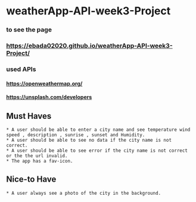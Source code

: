 # weatherApp-API-week3-Project

### to see the page 
### https://ebada02020.github.io/weatherApp-API-week3-Project/


### used APIs

#### https://openweathermap.org/
#### https://unsplash.com/developers

## Must Haves
```
* A user should be able to enter a city name and see temperature wind speed , description , sunrise , sunset and Humidity.
* A user should be able to see no data if the city name is not correct.
* A user should be able to see error if the city name is not correct or the the url invalid.
* The app has a fav-icon.
```
## Nice-to Have
```
* A user always see a photo of the city in the background.
```
